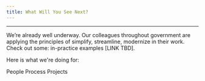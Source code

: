 ```yaml
---
title: What Will You See Next?
---
```

------------------------------------------------------------------

We’re already well underway. Our colleagues throughout government are applying the principles of simplify, streamline, modernize in their work. Check out some: in-practice examples [LINK TBD].

Here is what we're doing for:

People
Process
Projects
